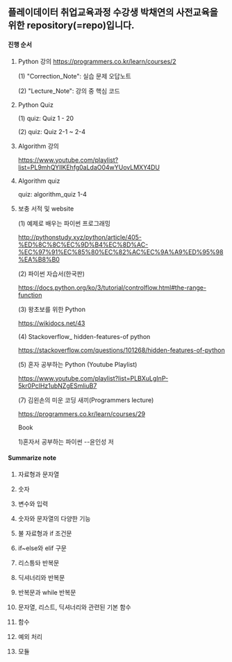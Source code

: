 ## 플레이데이터 취업교육과정 수강생 박채연의 사전교육을 위한 repository(=repo)입니다.
#### 진행 순서
1. Python 강의 
https://programmers.co.kr/learn/courses/2

    (1) "Correction_Note": 실습 문제 오답노트
 
    (2) "Lecture_Note": 강의 중 핵심 코드
 
 
2.  Python Quiz

    (1) quiz: Quiz 1 - 20
  
    (2) quiz: Quiz 2-1 ~ 2-4
  
3. Algorithm 강의

    https://www.youtube.com/playlist?list=PL9mhQYIlKEhfg0aLdaO04wYUovLMXY4DU


4. Algorithm quiz

    quiz: algorithm_quiz 1-4

5. 보충 서적 및 website


   (1) 예제로 배우는 파이썬 프로그래밍
   
   http://pythonstudy.xyz/python/article/405-%ED%8C%8C%EC%9D%B4%EC%8D%AC-%EC%97%91%EC%85%80%EC%82%AC%EC%9A%A9%ED%95%98%EA%B8%B0

   (2) 파이썬 자습서(한국판)
   
   https://docs.python.org/ko/3/tutorial/controlflow.html#the-range-function

   (3) 왕초보를 위한 Python
   
   https://wikidocs.net/43

   (4) Stackoverflow_ hidden-features-of python
   
   https://stackoverflow.com/questions/101268/hidden-features-of-python

   (5) 혼자 공부하는 Python (Youtube Playlist)
   
   https://www.youtube.com/playlist?list=PLBXuLgInP-5kr0PclHz1ubNZgESmliuB7

   (7) 김왼손의 미운 코딩 새끼(Programmers lecture)
   
   https://programmers.co.kr/learn/courses/29
   
   
   Book
   
   1)혼자서 공부하는 파이썬 --윤인성 저
   
  
#### Summarize note


  1. 자료형과 문자열
  
  2. 숫자
  
  3. 변수와 입력
  
  4. 숫자와 문자열의 다양한 기능
  
  5. 불 자료형과 if 조건문
  
  6. if~else와 elif 구문
  
  7. 리스틍돠 반복문
  
  8. 딕셔너리와 반복문
  
  9. 반복문과 while 반복문
  
  10. 문자열, 리스트, 딕셔너리와 관련된 기본 함수
  
  11. 함수
  
  12. 예외 처리
  
  13. 모듈
